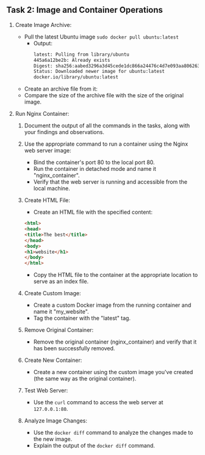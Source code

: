 ## Task 2: Image and Container Operations



1. Create Image Archive:
   - Pull the latest Ubuntu image `sudo docker pull ubuntu:latest`
        - Output: 
            ```bash 
            latest: Pulling from library/ubuntu
            445a6a12be2b: Already exists 
            Digest: sha256:aabed3296a3d45cede1dc866a24476c4d7e093aa806263c27ddaadbdce3c1054
            Status: Downloaded newer image for ubuntu:latest
            docker.io/library/ubuntu:latest
            ```
   - Create an archive file from it: 
   - Compare the size of the archive file with the size of the original image. 
   


2. Run Nginx Container:
   1. Document the output of all the commands in the tasks, along with your findings and observations.
   2. Use the appropriate command to run a container using the Nginx web server image:
      - Bind the container's port 80 to the local port 80.
      - Run the container in detached mode and name it "nginx_container".
      - Verify that the web server is running and accessible from the local machine.

   3. Create HTML File:
      - Create an HTML file with the specified content:

      ```html
      <html>
      <head>
      <title>The best</title>
      </head>
      <body>
      <h1>website</h1>
      </body>
      </html>
      ```

      - Copy the HTML file to the container at the appropriate location to serve as an index file.

   4. Create Custom Image:
      - Create a custom Docker image from the running container and name it "my_website".
      - Tag the container with the "latest" tag.

   5. Remove Original Container:
      - Remove the original container (nginx_container) and verify that it has been successfully removed.

   6. Create New Container:
      - Create a new container using the custom image you've created (the same way as the original container).

   7. Test Web Server:
      - Use the `curl` command to access the web server at `127.0.0.1:80`.

   8. Analyze Image Changes:
      - Use the `docker diff` command to analyze the changes made to the new image.
      - Explain the output of the `docker diff` command.